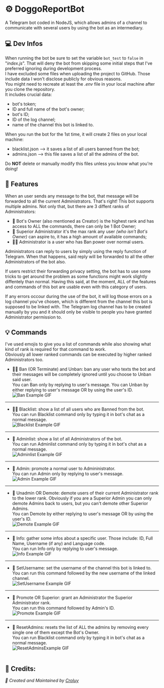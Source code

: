 # ⚙️ DoggoReportBot

A Telegram bot coded in NodeJS, which allows admins of a channel to communicate with several users by using the bot as an intermediary.
<br>

## 💻 Dev Infos

When running the bot be sure to set the variable `bot_test` to `false` in "*index.js*". That will deny the bot from skipping some initial steps that I've preferred ignoring during development process.<br>
I have excluded some files when uploading the project to GitHub. Those include data I won't disclose publicly for obvious reasons.<br>
You might need to recreate at least the *.env* file in your local machine after you clone the repository.<br>
It includes crucial data:
- bot's token;
- ID and full name of the bot's owner;
- bot's ID;
- ID of the log channel;
- name of the channel this bot is linked to.<br>

When you run the bot for the 1st time, it will create 2 files on your local machine:<br>
- blacklist.json --> it saves a list of all users banned from the bot;<br>
- admins.json --> this file saves a list of all the admins of the bot.<br>

Do **NOT** delete or manually modify this files unless you know what you're doing!
<br>

## 🧬 Features

When an user sends any message to the bot, that message will be forwarded to all the current Administrators. That's right! This bot supports multiple admins. Not only that, but there are 3 diffent ranks of Administrators:<br>
+ 👑 Bot's Owner (also mentioned as Creator) is the highest rank and has access to ALL the commands, there can only be 1 Bot Owner;<br>
+ 💎 Superior Administrator it's the max rank any user *(who isn't Bot's Owner)* can aspire to, it has a high amount of available commands;<br>
+ 👮‍♀️ Administrator is a user who has Ban power over normal users.

Administrators can reply to users by simply using the reply function of Telegram. When that happens, said reply will be forwarded to all the other Administrators of the bot also.

If users restrict their forwarding privacy setting, the bot has to use some tricks to get around the problem as some functions might work slightly diffentely than normal. Having this said, at the moment, ALL of the features and commands of this bot are usable even with this category of users.

If any errors occour during the use of the bot, it will log those errors on a log channel you've chosen, which is different from the channel this bot is supposed to be linked with. The Telegram log channel has to be created manually by you and it should only be visible to people you have granted Administrator permission to.
<br>

## 💡 Commands

I've used emojis to give you a list of commands while also showing what kind of rank is required for that command to work.<br>
Obviously all lower ranked commands can be executed by higher ranked Administrators too.

+ 👮‍♀️ Ban (OR Terminate) and Unban: ban any user who texts the bot and their messages will be completely ignored until you choose to Unban said user.<br>
  You can Ban only by replying to user's message. You can Unban by either replying to user's message OR by using the user's ID.<br>
  ![Ban Example GIF](https://github.com/Croluy/DoggoReportBot/blob/master/gifs/Ban_new.gif)<br>
***

+ 👮‍♀️ Blacklist: show a list of all users who are Banned from the bot.<br>
  You can run Blacklist command only by typing it in bot's chat as a normal message.<br>
  ![Blacklist Example GIF](https://github.com/Croluy/DoggoReportBot/blob/master/gifs/Blacklist_new.gif)<br>
***

+ 💎 Adminlist: show a list of all Administrators of the bot.<br>
  You can run Adminlist command only by typing it in bot's chat as a normal message.<br>
  ![Adminlist Example GIF](https://github.com/Croluy/DoggoReportBot/blob/master/gifs/Adminlist_new.gif)<br>
***

+ 💎 Admin: promote a normal user to Admininistrator.<br>
  You can run Admin only by replying to user's message.<br>
  ![Admin Example GIF](https://github.com/Croluy/DoggoReportBot/blob/master/gifs/Admin_new.gif)<br>
***

+ 💎 Unadmin OR Demote: demote users of their current Administrator rank to the lower rank. Obviously if you are a Superior Admin you can only demote Admins back to users, but you can't demote other Superior Admins.<br>
  You can Demote by either replying to user's message OR by using the user's ID.<br>
  ![Demote Example GIF](https://github.com/Croluy/DoggoReportBot/blob/master/gifs/Demote_new.gif)<br>
***

+ 💎 Info: gather some infos about a specific user. Those include: ID, Full Name, Username (if any) and Language code.<br>
  You can run Info only by replying to user's message.<br>
  ![Info Example GIF](https://github.com/Croluy/DoggoReportBot/blob/master/gifs/Info_new.gif)<br>
***

+ 💎 SetUsername: set the username of the channel this bot is linked to.<br>
  You can run this command followed by the new username of the linked channel.<br>
  ![SetUsername Example GIF](https://github.com/Croluy/DoggoReportBot/blob/master/gifs/SetUsername_new.gif)<br>
***

+ 👑 Promote OR Superior: grant an Administrator the Superior Administrator rank.<br>
  You can run this command followed by Admin's ID.<br>
  ![Promote Example GIF](https://github.com/Croluy/DoggoReportBot/blob/master/gifs/Promote_new.gif)<br>
***

+ 👑 ResetAdmins: resets the list of ALL the admins by removing every single one of them except the Bot's Owner.<br>
  You can run Blacklist command only by typing it in bot's chat as a normal message.<br>
  ![ResetAdminsExample GIF](https://github.com/Croluy/DoggoReportBot/blob/master/gifs/Resetadminlist_new.gif)<br><br>

## 📄 Credits:
*:rocket: Created and Maintained by [Croluy](https://www.github.com/croluy)*

